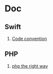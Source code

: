 # Doc
## Swift
1. [Code convention](Doc/Swift.md)

## PHP
1. [php the right way](http://wulijun.github.io/php-the-right-way/)
